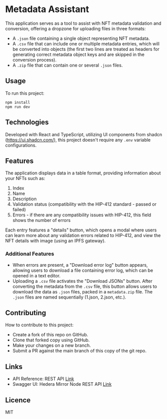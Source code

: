 # Metadata Assistant

This application serves as a tool to assist with NFT metadata validation and conversion, offering a dropzone for uploading files in three formats:

- A `.json` file containing a single object representing NFT metadata.
- A `.csv` file that can include one or multiple metadata entries, which will be converted into objects (the first two lines are treated as headers for generating correct metadata object keys and are skipped in the conversion process).
- A `.zip` file that can contain one or several `.json` files.

## Usage

To run this project:

```
npm install
npm run dev
```

## Technologies

Developed with React and TypeScript, utilizing UI components from shadcn (https://ui.shadcn.com/), this project doesn't require any `.env` variable configurations.

## Features

The application displays data in a table format, providing information about your NFTs such as:

1. Index
2. Name
3. Description
4. Validation status (compatibility with the HIP-412 standard - passed or failed)
5. Errors - if there are any compatibility issues with HIP-412, this field shows the number of errors

Each entry features a "details" button, which opens a modal where users can learn more about any validation errors related to HIP-412, and view the NFT details with image (using an IPFS gateway).

### Additional Features

- When errors are present, a "Download error log" button appears, allowing users to download a file containing error log, which can be opened in a text editor.
- Uploading a `.csv` file activates the "Download JSONs" button. After converting the metadata from the `.csv` file, this button allows users to download the data as `.json` files, packed in a `metadata.zip` file. The `.json` files are named sequentially (1.json, 2.json, etc.).

## Contributing

How to contribute to this project:

- Create a fork of this repo on GitHub.
- Clone that forked copy using GitHub.
- Make your changes on a new branch.
- Submit a PR against the main branch of this copy of the git repo.

## Links

- API Reference: REST API [Link](https://docs.hedera.com/hedera/sdks-and-apis/rest-api)
- Swagger UI: Hedera Mirror Node REST API [Link](https://testnet.mirrornode.hedera.com/api/v1/docs/)

## Licence

MIT
